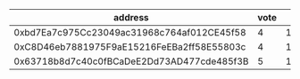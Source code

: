 address|vote|timestamp|signature
---|---|---|---
0xbd7Ea7c975Cc23049ac31968c764af012CE45f58|4|1607434381|0x0a8c2fd9727c3753a94512095b32ace872a4c808e99c764a0585e8bd510ba5f214b7b069d06ff29fbf6d59bc647ac59641a9ab9fa44d5ef6620a372b9ce6a6731b
0xC8D46eb7881975F9aE15216FeEBa2ff58E55803c|4|1607434580|0x201e0b4dae02b5ae05bcbbb5161c4efb3b4028a5fd382e767b69cae22eb9741f44a864efdf06f85b86e60fa609bc99bf5937c406618f259a319ca85c4b4cf0a51b
0x63718b8d7c40c0fBCaDeE2Dd73AD477cde485f3B|5|1607434743|0x5c369ae4b1e1909956c6b4751d1878651842779941bfe1f171c45dee8e1588e467d707300366f699c5bdf1eea98f4738f40bf02617ecd70c5de9a2a7be73e4fd1c